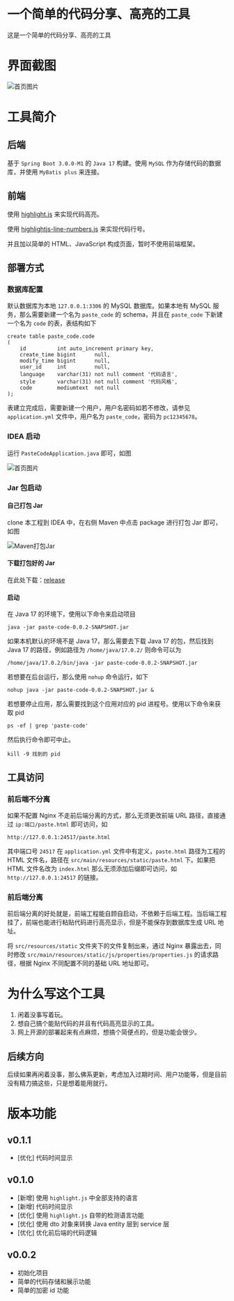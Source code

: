 # 一个简单的代码分享、高亮的工具

这是一个简单的代码分享、高亮的工具

# 界面截图

![首页图片](folder/imgs/homepage.png)

# 工具简介

## 后端
基于 `Spring Boot 3.0.0-M1` 的 `Java 17` 构建。使用 `MySQL` 作为存储代码的数据库，并使用 `MyBatis plus` 来连接。

## 前端
使用 [highlight.js](https://github.com/highlightjs/highlight.js) 来实现代码高亮。

使用 [highlightjs-line-numbers.js](https://github.com/wcoder/highlightjs-line-numbers.js) 来实现代码行号。

并且加以简单的 HTML、JavaScript 构成页面，暂时不使用前端框架。

## 部署方式

### 数据库配置

默认数据库为本地 `127.0.0.1:3306` 的 MySQL 数据库。如果本地有 MySQL 服务，那么需要新建一个名为 `paste_code` 的 schema，并且在 `paste_code` 下新建一个名为 `code` 的表，表结构如下

```mysql
create table paste_code.code
(
    id          int auto_increment primary key,
    create_time bigint      null,
    modify_time bigint      null,
    user_id     int         null,
    language    varchar(31) not null comment '代码语言',
    style       varchar(31) not null comment '代码风格',
    code        mediumtext  not null
);
```

表建立完成后，需要新建一个用户，用户名密码如若不修改，请参见 `application.yml` 文件中，用户名为 `paste_code`，密码为 `pc12345678`。

### IDEA 启动

运行 `PasteCodeApplication.java` 即可，如图

![首页图片](folder/imgs/idea-run.png)


### Jar 包启动

#### 自己打包 Jar

clone 本工程到 IDEA 中，在右侧 Maven 中点击 package 进行打包 Jar 即可，如图

![Maven打包Jar](folder/imgs/maven-package.png)

#### 下载打包好的 Jar

在此处下载：[release](https://github.com/sleepybear1113/paste-code/releases)

#### 启动

在 Java 17 的环境下，使用以下命令来启动项目

```shell
java -jar paste-code-0.0.2-SNAPSHOT.jar
```

如果本机默认的环境不是 Java 17，那么需要去下载 Java 17 的包，然后找到 Java 17 的路径，例如路径为 `/home/java/17.0.2/` 则命令可以为
```shell
/home/java/17.0.2/bin/java -jar paste-code-0.0.2-SNAPSHOT.jar
```

若想要在后台运行，那么使用 `nohup` 命令运行，如下
```shell
nohup java -jar paste-code-0.0.2-SNAPSHOT.jar &
```

若想要停止应用，那么需要找到这个应用对应的 pid 进程号。使用以下命令来获取 pid
```shell
ps -ef | grep 'paste-code'
```
然后执行命令即可中止。
```shell
kill -9 找到的 pid
```

## 工具访问

### 前后端不分离

如果不配置 Nginx 不走前后端分离的方式，那么无须更改前端 URL 路径，直接通过 `ip:端口/paste.html` 即可访问，如
```http request
http://127.0.0.1:24517/paste.html
```

其中端口号 `24517` 在 `application.yml` 文件中有定义，`paste.html` 路径为工程的 HTML 文件名，路径在 `src/main/resources/static/paste.html` 下。如果把 HTML 文件名改为 `index.html` 那么无须添加后缀即可访问，如 `http://127.0.0.1:24517` 的链接。

### 前后端分离

前后端分离的好处就是，前端工程能自顾自启动，不依赖于后端工程。当后端工程挂了，前端也能进行粘贴代码进行高亮显示，但是不能保存到数据库生成 URL 地址。

将 `src/resources/static` 文件夹下的文件复制出来，通过 Nginx 暴露出去，同时修改 `src/main/resources/static/js/properties/properties.js` 的请求路径，根据 Nginx 不同配置不同的基础 URL 地址即可。

# 为什么写这个工具

1. 闲着没事写着玩。
2. 想自己搞个能贴代码的并且有代码高亮显示的工具。
3. 网上开源的部署起来有点麻烦，想搞个简便点的，但是功能会很少。

## 后续方向

后续如果再闲着没事，那么佛系更新，考虑加入过期时间、用户功能等，但是目前没有精力搞这些，只是想着能用就行。

# 版本功能

## v0.1.1
- [优化] 代码时间显示

## v0.1.0
- [新增] 使用 `highlight.js` 中全部支持的语言
- [新增] 代码时间显示
- [优化] 使用 `highlight.js` 自带的检测语言功能
- [优化] 使用 dto 对象来转换 Java entity 层到 service 层
- [优化] 优化前后端的代码逻辑

## v0.0.2
- 初始化项目
- 简单的代码存储和展示功能
- 简单的加密 id 功能

